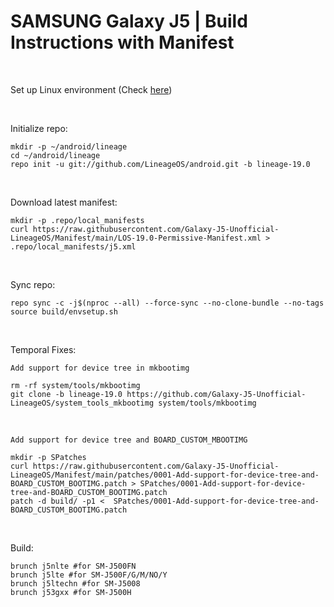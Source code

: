 # SAMSUNG Galaxy J5 | Build Instructions with Manifest
<br/>

Set up Linux environment (Check <a href="https://github.com/daviiid99/LineageOS_J5-2015/blob/Manifest_S/environment.sh">here</a>)

<br/>

Initialize repo:
```
mkdir -p ~/android/lineage
cd ~/android/lineage
repo init -u git://github.com/LineageOS/android.git -b lineage-19.0
```
<br/>


Download latest manifest:
```
mkdir -p .repo/local_manifests
curl https://raw.githubusercontent.com/Galaxy-J5-Unofficial-LineageOS/Manifest/main/LOS-19.0-Permissive-Manifest.xml > .repo/local_manifests/j5.xml
```
<br/>

Sync repo:
```
repo sync -c -j$(nproc --all) --force-sync --no-clone-bundle --no-tags
source build/envsetup.sh
```
<br/>

Temporal Fixes:

```Add support for device tree in mkbootimg```
```
rm -rf system/tools/mkbootimg
git clone -b lineage-19.0 https://github.com/Galaxy-J5-Unofficial-LineageOS/system_tools_mkbootimg system/tools/mkbootimg
```
<br/>


```Add support for device tree and BOARD_CUSTOM_MBOOTIMG```
```
mkdir -p SPatches
curl https://raw.githubusercontent.com/Galaxy-J5-Unofficial-LineageOS/Manifest/main/patches/0001-Add-support-for-device-tree-and-BOARD_CUSTOM_BOOTIMG.patch > SPatches/0001-Add-support-for-device-tree-and-BOARD_CUSTOM_BOOTIMG.patch
patch -d build/ -p1 <  SPatches/0001-Add-support-for-device-tree-and-BOARD_CUSTOM_BOOTIMG.patch 
```
<br/>

Build:
```
brunch j5nlte #for SM-J500FN
brunch j5lte #for SM-J500F/G/M/NO/Y
brunch j5ltechn #for SM-J5008
brunch j53gxx #for SM-J500H
```

<br/>
